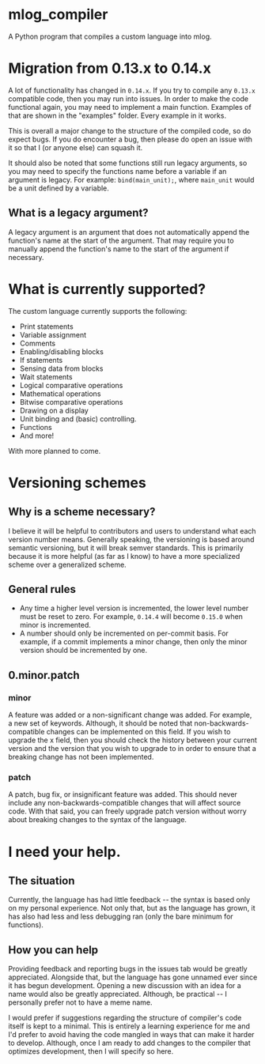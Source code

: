 # mlog_compiler
A Python program that compiles a custom language into mlog.

# Migration from 0.13.x to 0.14.x
A lot of functionality has changed in `0.14.x`. If you try to compile any `0.13.x` compatible code, then you may run into
issues. In order to make the code functional again, you may need to implement a main function. Examples of that are
shown in the "examples" folder. Every example in it works.

This is overall a major change to the structure of the compiled code, so do expect bugs. If you do encounter a bug, then
please do open an issue with it so that I (or anyone else) can squash it.

It should also be noted that some functions still run legacy arguments, so you may need to specify the functions name
before a variable if an argument is legacy. For example: `bind(main_unit);`, where `main_unit` would be a unit defined
by a variable.

## What is a legacy argument?
A legacy argument is an argument that does not automatically append the function's name at the start of the argument.
That may require you to manually append the function's name to the start of the argument if necessary.

# What is currently supported?
The custom language currently supports the following:
- Print statements
- Variable assignment
- Comments
- Enabling/disabling blocks
- If statements
- Sensing data from blocks
- Wait statements
- Logical comparative operations
- Mathematical operations
- Bitwise comparative operations
- Drawing on a display
- Unit binding and (basic) controlling. 
- Functions
- And more!

With more planned to come.

# Versioning schemes
## Why is a scheme necessary?
I believe it will be helpful to contributors and users to understand what each version number means. Generally speaking,
the versioning is based around semantic versioning, but it will break semver standards. This is primarily because it is
more helpful (as far as I know) to have a more specialized scheme over a generalized scheme. 

## General rules
- Any time a higher level version is incremented, the lower level number must be reset to zero. For example, `0.14.4` 
will become `0.15.0` when minor is incremented.
- A number should only be incremented on per-commit basis. For example, if a commit implements a minor change, then only
the minor version should be incremented by one. 

## 0.minor.patch
### minor
A feature was added or a non-significant change was added. For example, a new set of keywords. Although, it should be
noted that non-backwards-compatible changes can be implemented on this field. If you wish to upgrade the x field, then
you should check the history between your current version and the version that you wish to upgrade to in order to ensure
that a breaking change has not been implemented.

### patch
A patch, bug fix, or insignificant feature was added. This should never include any non-backwards-compatible
changes that will affect source code. With that said, you can freely upgrade patch version without worry about breaking
changes to the syntax of the language.

# I need your help.
## The situation
Currently, the language has had little feedback -- the syntax is based only on my personal experience. Not only that,
but as the language has grown, it has also had less and less debugging ran (only the bare minimum for functions).
## How you can help
Providing feedback and reporting bugs in the issues tab would be greatly appreciated. Alongside that, but the language
has gone unnamed ever since it has begun development. Opening a new discussion with an idea for a name would also be
greatly appreciated. Although, be practical -- I personally prefer not to have a meme name.

I would prefer if suggestions regarding the structure of compiler's code itself is kept to a minimal. This is entirely a
learning experience for me and I'd prefer to avoid having the code mangled in ways that can make it harder to develop.
Although, once I am ready to add changes to the compiler that optimizes development, then I will specify so here.
